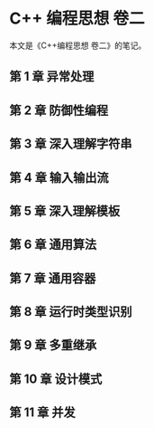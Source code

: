 # C++ 编程思想 卷二

本文是《C++编程思想 卷二》的笔记。

## 第 1 章 异常处理

## 第 2 章 防御性编程

## 第 3 章 深入理解字符串

## 第 4 章 输入输出流

## 第 5 章 深入理解模板

## 第 6 章 通用算法

## 第 7 章 通用容器

## 第 8 章 运行时类型识别

## 第 9 章 多重继承

## 第 10 章 设计模式

## 第 11 章 并发
